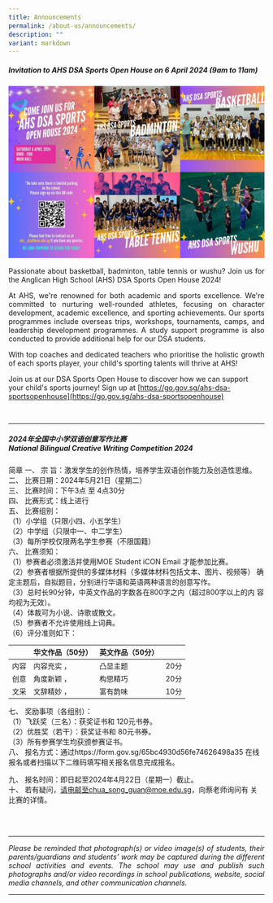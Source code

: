 ```yaml
---
title: Announcements
permalink: /about-us/announcements/
description: ""
variant: markdown
---
```

##### Invitation to AHS DSA Sports Open House on 6 April 2024 (9am to 11am)

![](/images/About%20us/Announcement/DSA_Sports_Open_House_2024.jpg)

<p align="justify">Passionate about basketball, badminton, table tennis or wushu? Join us for the Anglican High School (AHS) DSA Sports Open House 2024!</p>
<p align="justify">
At AHS, we're renowned for both academic and sports excellence. We're committed to nurturing well-rounded athletes, focusing on character development, academic excellence, and sporting achievements. Our sports programmes include overseas trips, workshops, tournaments, camps, and leadership development programmes. A study support programme is also conducted to provide additional help for our DSA students.</p>
<p align="justify">
With top coaches and dedicated teachers who prioritise the holistic growth of each sports player, your child's sporting talents will thrive at AHS!</p>

Join us at our DSA Sports Open House to discover how we can support your child's sports journey! Sign up at [https://go.gov.sg/ahs-dsa-sportsopenhouse](https://go.gov.sg/ahs-dsa-sportsopenhouse)

<br>
<hr>

##### 2024年全国中小学双语创意写作比赛 <br>National Bilingual Creative Writing Competition 2024

简章
一、 宗 旨：激发学生的创作热情，培养学生双语创作能力及创造性思维。<br>
二、 比赛日期：2024年5月21日（星期二）<br>
三、 比赛时间：下午3点 至 4点30分<br>
四、 比赛形式：线上进行<br>
五、 比赛组别：<br>
（1）小学组（只限小四、小五学生）<br>
（2）中学组（只限中一、中二学生）<br>
（3）每所学校仅限两名学生参赛（不限国籍）<br>
六、 比赛须知：<br>
（1）参赛者必须激活并使用MOE Student iCON Email 才能参加比赛。<br>
（2）参赛者根据所提供的多媒体材料（多媒体材料包括文本、图片、视频等） 确定主题后，自拟题目，分别进行华语和英语两种语言的创意写作。<br>
（3）总时长90分钟，中英文作品的字数各在800字之内（超过800字以上的内
容均视为无效）。<br>
（4）体裁可为小说、诗歌或散文。<br>
（5）参赛者不允许使用线上词典。<br>
（6）评分准则如下：<br>

|  | 华文作品（50分） | 英文作品（50分） ||
| -------- | -------- | -------- | ------|
| 内容 |  内容充实 ，| 凸显主题  | 20分 |
| 创意 | 角度新颖 ，| 构思精巧   | 20分 |
| 文采 | 文辞精妙 ， | 富有韵味  | 10分 |

七、 奖励事项（各组别）：<br>
（1）飞跃奖（三名）：获奖证书和 120元书券。<br>
（2）优胜奖（若干）：获奖证书和 80元书券。<br>
（3）所有参赛学生均获颁参赛证书。<br>
八、 报名方式：通过https://form.gov.sg/65bc4930d56fe74626498a35
在线报名或者扫描以下二维码填写相关报名信息完成报名。<br>


九、 报名时间：即日起至2024年4月22日（星期一）截止。<br>
十、 若有疑问，请电邮至chua_song_guan@moe.edu.sg，向蔡老师询问有
关比赛的详情。<br>

<br><br>

<hr>
<p align="justify"><i>
Please be reminded that photograph(s) or video image(s) of students, their parents/guardians and students’ work may be captured during the different school activities and events. The school may use and publish such photographs and/or video recordings in school publications, website, social media channels, and other communication channels. </i></p>
<hr>